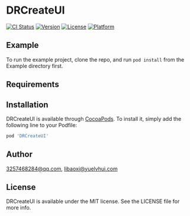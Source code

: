 # DRCreateUI

[![CI Status](https://img.shields.io/travis/3257468284@qq.com/DRCreateUI.svg?style=flat)](https://travis-ci.org/3257468284@qq.com/DRCreateUI)
[![Version](https://img.shields.io/cocoapods/v/DRCreateUI.svg?style=flat)](https://cocoapods.org/pods/DRCreateUI)
[![License](https://img.shields.io/cocoapods/l/DRCreateUI.svg?style=flat)](https://cocoapods.org/pods/DRCreateUI)
[![Platform](https://img.shields.io/cocoapods/p/DRCreateUI.svg?style=flat)](https://cocoapods.org/pods/DRCreateUI)

## Example

To run the example project, clone the repo, and run `pod install` from the Example directory first.

## Requirements

## Installation

DRCreateUI is available through [CocoaPods](https://cocoapods.org). To install
it, simply add the following line to your Podfile:

```ruby
pod 'DRCreateUI'
```

## Author

3257468284@qq.com, libaoxi@yuelvhui.com

## License

DRCreateUI is available under the MIT license. See the LICENSE file for more info.
